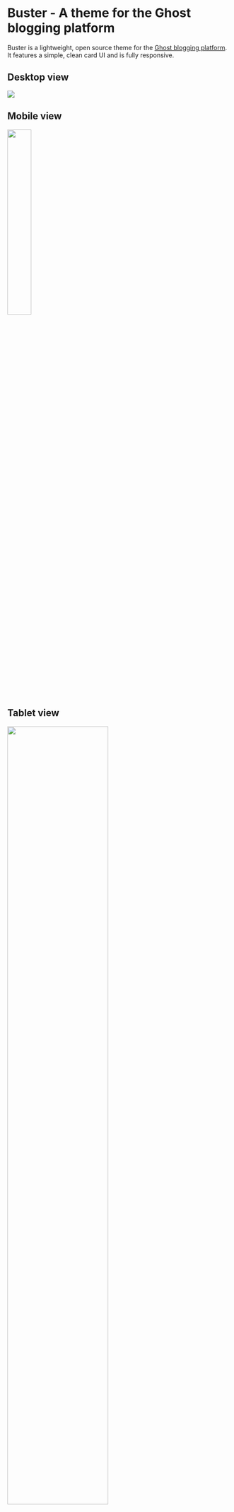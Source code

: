 # Buster - A theme for the Ghost blogging platform

Buster is a lightweight, open source theme for the [Ghost blogging platform](https://ghost.org/). It features a simple, clean card UI and is fully responsive.

## Desktop view

<img src="https://www.daanbeverdam.com/files/images/buster-theme-for-ghost-desktop.png"></img>

## Mobile view

<img src="https://www.daanbeverdam.com/files/images/buster-theme-for-ghost-mobile.png" width="32.8%"></img>

## Tablet view

<img src="https://www.daanbeverdam.com/files/images/buster-theme-for-ghost-tablet.png" width="67.2%"></img>
